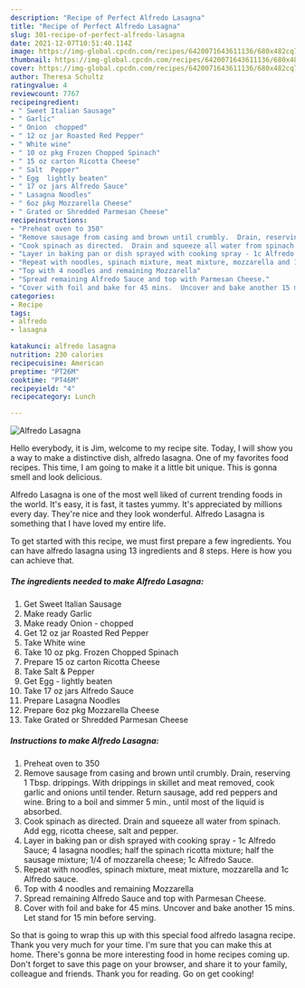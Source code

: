 ```yaml
---
description: "Recipe of Perfect Alfredo Lasagna"
title: "Recipe of Perfect Alfredo Lasagna"
slug: 301-recipe-of-perfect-alfredo-lasagna
date: 2021-12-07T10:51:40.114Z
image: https://img-global.cpcdn.com/recipes/6420071643611136/680x482cq70/alfredo-lasagna-recipe-main-photo.jpg
thumbnail: https://img-global.cpcdn.com/recipes/6420071643611136/680x482cq70/alfredo-lasagna-recipe-main-photo.jpg
cover: https://img-global.cpcdn.com/recipes/6420071643611136/680x482cq70/alfredo-lasagna-recipe-main-photo.jpg
author: Theresa Schultz
ratingvalue: 4
reviewcount: 7767
recipeingredient:
- " Sweet Italian Sausage"
- " Garlic"
- " Onion  chopped"
- " 12 oz jar Roasted Red Pepper"
- " White wine"
- " 10 oz pkg Frozen Chopped Spinach"
- " 15 oz carton Ricotta Cheese"
- " Salt  Pepper"
- " Egg  lightly beaten"
- " 17 oz jars Alfredo Sauce"
- " Lasagna Noodles"
- " 6oz pkg Mozzarella Cheese"
- " Grated or Shredded Parmesan Cheese"
recipeinstructions:
- "Preheat oven to 350"
- "Remove sausage from casing and brown until crumbly.  Drain, reserving 1 Tbsp. drippings.  With drippings in skillet and meat removed, cook garlic and onions until tender.  Return sausage, add red peppers and wine.  Bring to a boil and simmer 5 min., until most of the liquid is absorbed."
- "Cook spinach as directed.  Drain and squeeze all water from spinach.  Add egg, ricotta cheese, salt and pepper."
- "Layer in baking pan or dish sprayed with cooking spray - 1c Alfredo Sauce; 4 lasagna noodles; half the spinach ricotta mixture; half the sausage mixture; 1/4 of mozzarella cheese; 1c Alfredo Sauce."
- "Repeat with noodles, spinach mixture, meat mixture, mozzarella and 1c Alfredo sauce."
- "Top with 4 noodles and remaining Mozzarella"
- "Spread remaining Alfredo Sauce and top with Parmesan Cheese."
- "Cover with foil and bake for 45 mins.  Uncover and bake another 15 mins.  Let stand for 15 min before serving."
categories:
- Recipe
tags:
- alfredo
- lasagna

katakunci: alfredo lasagna 
nutrition: 230 calories
recipecuisine: American
preptime: "PT26M"
cooktime: "PT46M"
recipeyield: "4"
recipecategory: Lunch

---
```



![Alfredo Lasagna](https://img-global.cpcdn.com/recipes/6420071643611136/680x482cq70/alfredo-lasagna-recipe-main-photo.jpg)

Hello everybody, it is Jim, welcome to my recipe site. Today, I will show you a way to make a distinctive dish, alfredo lasagna. One of my favorites food recipes. This time, I am going to make it a little bit unique. This is gonna smell and look delicious.



Alfredo Lasagna is one of the most well liked of current trending foods in the world. It's easy, it is fast, it tastes yummy. It's appreciated by millions every day. They're nice and they look wonderful. Alfredo Lasagna is something that I have loved my entire life.


To get started with this recipe, we must first prepare a few ingredients. You can have alfredo lasagna using 13 ingredients and 8 steps. Here is how you can achieve that.

<!--inarticleads1-->

##### The ingredients needed to make Alfredo Lasagna:

1. Get  Sweet Italian Sausage
1. Make ready  Garlic
1. Make ready  Onion - chopped
1. Get  12 oz jar Roasted Red Pepper
1. Take  White wine
1. Take  10 oz pkg. Frozen Chopped Spinach
1. Prepare  15 oz carton Ricotta Cheese
1. Take  Salt &amp; Pepper
1. Get  Egg - lightly beaten
1. Take  17 oz jars Alfredo Sauce
1. Prepare  Lasagna Noodles
1. Prepare  6oz pkg Mozzarella Cheese
1. Take  Grated or Shredded Parmesan Cheese




<!--inarticleads2-->

##### Instructions to make Alfredo Lasagna:

1. Preheat oven to 350
1. Remove sausage from casing and brown until crumbly.  Drain, reserving 1 Tbsp. drippings.  With drippings in skillet and meat removed, cook garlic and onions until tender.  Return sausage, add red peppers and wine.  Bring to a boil and simmer 5 min., until most of the liquid is absorbed.
1. Cook spinach as directed.  Drain and squeeze all water from spinach.  Add egg, ricotta cheese, salt and pepper.
1. Layer in baking pan or dish sprayed with cooking spray - 1c Alfredo Sauce; 4 lasagna noodles; half the spinach ricotta mixture; half the sausage mixture; 1/4 of mozzarella cheese; 1c Alfredo Sauce.
1. Repeat with noodles, spinach mixture, meat mixture, mozzarella and 1c Alfredo sauce.
1. Top with 4 noodles and remaining Mozzarella
1. Spread remaining Alfredo Sauce and top with Parmesan Cheese.
1. Cover with foil and bake for 45 mins.  Uncover and bake another 15 mins.  Let stand for 15 min before serving.




So that is going to wrap this up with this special food alfredo lasagna recipe. Thank you very much for your time. I'm sure that you can make this at home. There's gonna be more interesting food in home recipes coming up. Don't forget to save this page on your browser, and share it to your family, colleague and friends. Thank you for reading. Go on get cooking!
